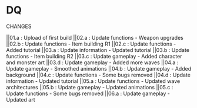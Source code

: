 # DQ

CHANGES

||01.a : Upload of first build 
||02.a : Update functions - Weapon upgrades
||02.b : Update functions - Item building R1
||02.c : Update functions - Added tutorial
||03.a : Update information - Updated tutorial
||03.b : Update functions - Item building R2
||03.c : Update gameplay - Added character and monster art
||03.d : Update gameplay - Added more waves 
||04.a : Update gameplay - Smoothed animations
||04.b : Update gameplay -  Added background
||04.c : Update functions - Some bugs removed
||04.d : Update information - Updated tutorial
||05.a : Update functions - Updated wave architectures
||05.b : Update gameplay - Updated animations
||05.c : Update functions - Some bugs removed
||06.a : Update gameplay - Updated art

